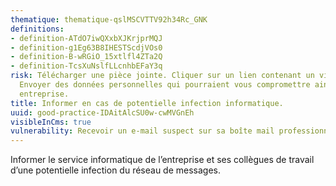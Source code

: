 ```yaml
---
thematique: thematique-qslMSCVTTV92h34Rc_GNK
definitions:
- definition-ATdO7iwQXxbXJKrjprMQJ
- definition-g1Eg63B8IHESTScdjVOs0
- definition-B-wRGiO_15xtlfl4ZTa2Q
- definition-TcsXuNslfLLcnhbEFaY3q
risk: Télécharger une pièce jointe. Cliquer sur un lien contenant un virus informatique.
  Envoyer des données personnelles qui pourraient vous compromettre ainsi que votre
  entreprise.
title: Informer en cas de potentielle infection informatique.
uuid: good-practice-IDAitAlcSU0w-cwMVGnEh
visibleInCms: true
vulnerability: Recevoir un e-mail suspect sur sa boîte mail professionnelle.
---
```


Informer le service informatique de l’entreprise et ses collègues de travail d’une potentielle infection du réseau de messages.